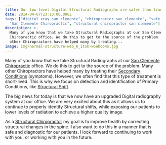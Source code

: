 ```yaml
---
title: Our low-level Digital Structural Radiographs are safer than traditional xray.
date: 2014-04-07T23:10:00.000Z
tags: ["digital xray san clemente", "chiropractor san clemente", "safe xray",
  "San Clemente Chiropractic", "structural chiropractor san clemente"]
description: >-
  Many of you know that we take Structural Radiographs at our San Clemente
  Chiropractic office. We do this to get to the source of the problem. Many
  other Chiropractors have helped many by treating...
image: img/normal-structure-web_0_itok-w6ehco4s.jpg
---
```

Many of you know that we take Structural Radiographs at our[](<>) [San Clemente Chiropractic](../index.html "San Clemente Chiropractic") office. We do this to get to the source of the problem. Many other Chiropractors have helped many by treating their [Secondary Conditions](../what-are-secondary-conditions.html "Secondary Conditions") (symptoms). However, we often find that this type of treatment is short-lived. This is why we focus on detection and identification of Primary Conditions, like [Structural Shift](../what-structural-shift.html "Structural Shirf").

The big news for today is that we now have an upgraded Digital radiography system at our office. We are very excited about this as it allows us to continue to properly identify Structural shifts, while exposing our patients to lower levels of radiation to achieve a higher quality image.

As a [Structural Chiropractor](../why-structural-chiropractic.html "Structural Chiropractor in San Clemente") my goal is to improve health by correcting structural changes in the spine. I also want to do this in a manner that is safe and diagnostic for our patients. I look forward to continuing to work with you, or working with you in the future.